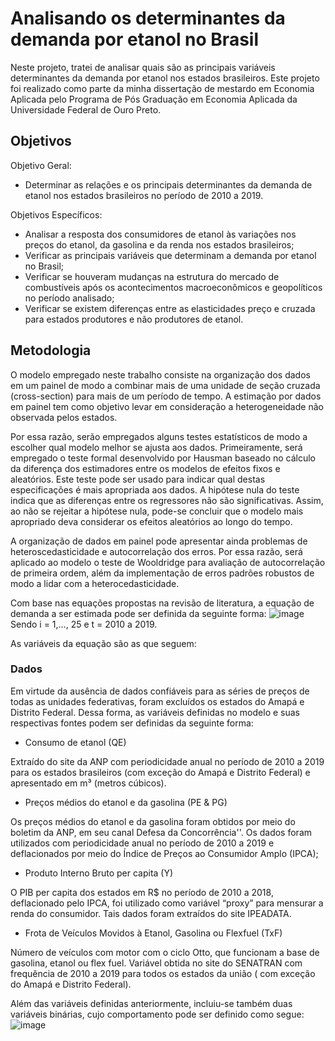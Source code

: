 # Analisando os determinantes da demanda por etanol no Brasil

Neste projeto, tratei de analisar quais são as principais variáveis determinantes da demanda por etanol nos estados brasileiros. Este projeto foi realizado como parte da minha dissertação de mestardo em Economia Aplicada pelo Programa de Pós Graduação em Economia Aplicada da Universidade Federal de Ouro Preto. 

## Objetivos
Objetivo Geral: 
* Determinar as relações e os principais determinantes da demanda de etanol nos estados brasileiros no período de 2010 a 2019.

Objetivos Específicos:
* Analisar a resposta dos consumidores de etanol às variações nos preços do etanol, da gasolina e da renda nos estados brasileiros;
* Verificar as principais variáveis que determinam a demanda por etanol no Brasil; 
* Verificar se houveram mudanças na estrutura do mercado de combustíveis após os acontecimentos macroeconômicos e geopolíticos no período analisado;
* Verificar se existem 	diferenças entre as elasticidades preço e cruzada para estados produtores 	e não produtores de etanol.

## Metodologia
O modelo empregado neste trabalho consiste na organização dos dados em um painel de modo a combinar mais de uma unidade de seção cruzada (cross-section) para mais de um período de tempo. A estimação por dados em painel tem como objetivo levar em consideração a heterogeneidade não observada pelos estados. 

Por essa razão, serão empregados alguns testes estatísticos de modo a escolher qual modelo melhor se ajusta aos dados.  Primeiramente, será empregado o teste formal desenvolvido por Hausman baseado no cálculo da diferença dos estimadores entre os modelos de efeitos fixos e aleatórios. Este teste pode ser usado para indicar qual destas especificações é mais apropriada aos dados. A hipótese nula do teste indica que as diferenças entre os regressores não são significativas. Assim, ao não se rejeitar a hipótese nula, pode-se concluir que o modelo mais apropriado deva considerar os efeitos aleatórios ao longo do tempo.

A organização de dados em painel pode apresentar ainda problemas de heteroscedasticidade e autocorrelação dos erros. Por essa razão, será aplicado ao modelo o teste de Wooldridge para avaliação de autocorrelação de primeira ordem, além da implementação de erros padrões robustos de modo a lidar com a heterocedasticidade.

Com base nas equações propostas na revisão de literatura, a equação de demanda a ser estimada pode ser definida da seguinte forma:
![image](https://user-images.githubusercontent.com/77032413/194127398-60168c13-8c0d-46a6-8cf3-5642298004a2.png)
Sendo i = 1,…, 25 e t = 2010 a 2019.

As variáveis da equação são as que seguem:

### Dados
Em virtude da ausência de dados confiáveis para as séries de preços de todas as unidades federativas, foram excluídos os estados do Amapá e Distrito Federal. Dessa forma, as variáveis definidas no modelo e suas respectivas fontes podem ser definidas da seguinte forma:

* Consumo de etanol (QE) 

Extraído do site da ANP com periodicidade anual no período de 2010 a 2019 para os estados brasileiros (com exceção do Amapá e Distrito Federal) e apresentado em m³ (metros cúbicos).

* Preços médios do etanol e da gasolina (PE & PG)

Os preços médios do etanol e da gasolina foram obtidos por meio do boletim da ANP, em seu canal Defesa da Concorrência''. Os dados foram utilizados com periodicidade anual no período de 2010 a 2019 e deflacionados por meio do Índice de Preços ao Consumidor Amplo (IPCA);

* Produto Interno Bruto per capita (Y)

O PIB per capita dos estados  em R$ no período de 2010 a 2018, deflacionado pelo IPCA,  foi utilizado como variável “proxy” para mensurar a renda do consumidor. Tais dados foram extraídos do site IPEADATA.

* Frota de Veículos Movidos à Etanol, Gasolina ou Flexfuel (TxF)

Número de veículos com motor com o ciclo Otto, que funcionam a base de gasolina, etanol ou flex fuel. Variável obtida no site do SENATRAN com frequência de 2010 a 2019 para todos os estados da união ( com exceção do Amapá e Distrito Federal). 

Além das variáveis definidas anteriormente, incluiu-se também duas variáveis binárias, cujo comportamento pode ser definido como segue:
![image](https://user-images.githubusercontent.com/77032413/194126395-e0645592-46b7-4eeb-ae01-a407f8b9b01d.png)

